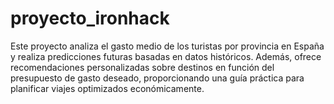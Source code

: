 # proyecto_ironhack
Este proyecto analiza el gasto medio de los turistas por provincia en España y realiza predicciones futuras basadas en datos históricos. Además, ofrece recomendaciones personalizadas sobre destinos en función del presupuesto de gasto deseado, proporcionando una guía práctica para planificar viajes optimizados económicamente.
